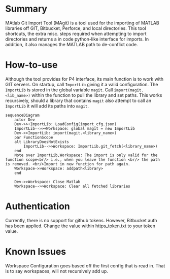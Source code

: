 # Summary
MAtlab Git Import Tool (MAgit) is a tool used for the importing of MATLAB libraries off GIT, Bitbucket, Perforce, and local directories. This tool shortcuts, the extra misc. steps required when attempting to import directories and returns a in code python-like interface for imports. In addition, it also manages the MATLAB path to de-conflict code.

# How-to-use
Although the tool provides for P4 interface, its main function is to work with GIT servers. On startup, call `ImportLib` giving it a valid configuration. The `ImportLib` is stored in the global variable `magit`. Call `import(magit.<lib_name>)` within the function to pull the library and set paths. This works recursively, should a library that contains `magit` also attempt to call an `ImportLib` it will add its paths into `magit`.  


```mermaid
sequenceDiagram
    actor Dev
    Dev->>+ImportLib: LoadConfig(import_cfg.json)
    ImportLib-->>+Workspace: global magit = new ImportLib
    Dev->>ImportLib: import(magit.<library_name>)
    par FunctionScope
    alt LibraryDoesNotExists
        ImportLib-->>Workspace: ImportLib.git_fetch(<library_name>)
    end
    Note over ImportLib,Workspace: The import is only valid for the function scope<br/> i.e., when you leave the function <br/> the path is removed. <br/>Import in new function for path again.
    Workspace->>Workspace: addpath<library>
    end

    Dev->>Workspace: Close Matlab
    Workspace-->>Workspace: Clear all fetched libraries
```

# Authentication
Currently, there is no support for github tokens. However, Bitbucket auth has been applied. Change the value within https_token.txt to your token value.

# Known Issues
Workspace Configuration goes based off the first config that is read in. That is to say workspaces, will not recursively add up.
